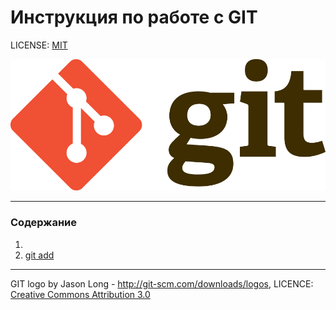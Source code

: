 # Инструкция по работе с GIT

LICENSE: [MIT](./license.md)

![git-logo](./Git-Logo-2Color.png)

---

### Содержание

1. 
2. [git add](./add.md)








---

GIT logo by Jason Long - http://git-scm.com/downloads/logos, LICENCE: [Creative Commons Attribution 3.0](https://creativecommons.org/licenses/by/3.0/)
